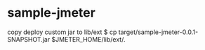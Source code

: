# sample-jmeter

copy deploy custom jar to lib/ext
$ cp target/sample-jmeter-0.0.1-SNAPSHOT.jar $JMETER_HOME/lib/ext/.

